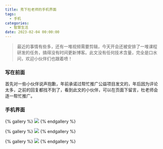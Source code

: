 ```yaml
---
title: 秀下杜老师的手机界面
tags:
  - 手机
categories:
  - 智慧生活
date: 2023-02-04 00:00:00
---
```


> 最近的事情有些多，还有一堆视频需要剪辑，今天开会还被安排了一堆课程研发的任务，搞得没有时间更新博客。此文没有任何技术含量，完全是口水问，欢迎小伙伴们也跟着喷！

<!-- more -->

### 写在前面

首先对一些小伙伴说声抱歉，年前承诺过帮忙推广公益项目发文的，年后因为评论太多，之前的回复都找不到了，看到此文的小伙伴，可以在页面下留言，杜老师会逐一帮忙推广。

### 手机界面

{% gallery %}
![](https://cdn.dusays.com/2023/02/551-1.jpg/1)
{% endgallery %}

{% gallery %}
![](https://cdn.dusays.com/2023/02/551-2.jpg/1)
{% endgallery %}

{% gallery %}
![](https://cdn.dusays.com/2023/02/551-3.jpg/1)
{% endgallery %}